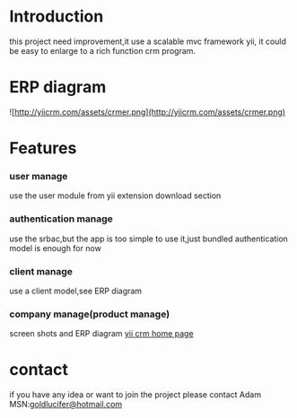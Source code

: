 # Introduction #

this project need improvement,it use a scalable mvc framework yii, it could be easy to enlarge to a rich function crm program.

# ERP diagram #
![http://yiicrm.com/assets/crmer.png](http://yiicrm.com/assets/crmer.png)

# Features #

### user manage ###
use the user module from yii extension download section
### authentication manage ###
use the srbac,but the app is too simple to use it,just bundled authentication model is enough for now
### client manage ###
use a client model,see ERP diagram
### company manage(product manage) ###

screen shots and ERP diagram
[yii crm home page](http://yiicrm.com/)

# contact #
if you have any idea or want to join the project please contact
Adam
MSN:goldlucifer@hotmail.com